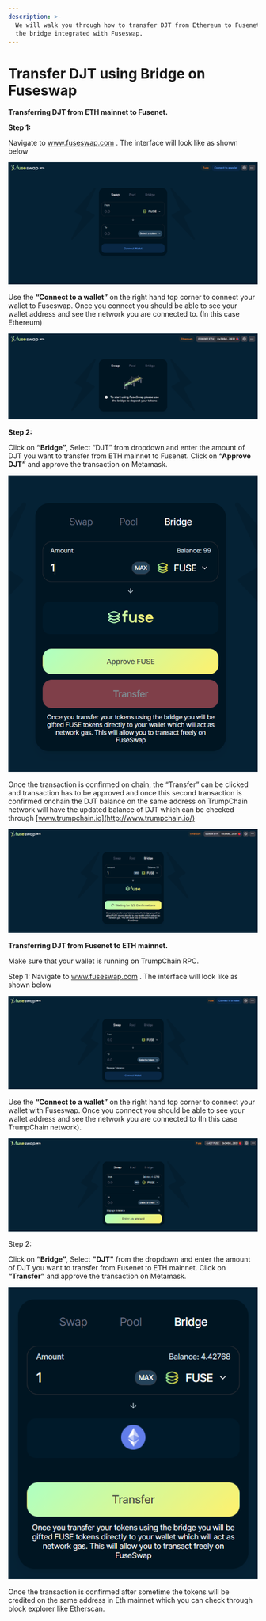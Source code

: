 ```yaml
---
description: >-
  We will walk you through how to transfer DJT from Ethereum to Fusenet using
  the bridge integrated with Fuseswap.
---
```


# Transfer DJT using Bridge on Fuseswap

**Transferring DJT from ETH mainnet to Fusenet.**

**Step 1:**

Navigate to www.fuseswap.com . The interface will look like as shown below

![](../../.gitbook/assets/0%20%286%29.png)

Use the **“Connect to a wallet”** on the right hand top corner to connect your wallet to Fuseswap. Once you connect you should be able to see your wallet address and see the network you are connected to. \(In this case Ethereum\)

![](../../.gitbook/assets/1%20%289%29.png)

**Step 2:**

Click on **“Bridge”**, Select “DJT” from dropdown and enter the amount of DJT you want to transfer from ETH mainnet to Fusenet. Click on **“Approve DJT”** and approve the transaction on Metamask.

![](../../.gitbook/assets/2%20%289%29.png)

Once the transaction is confirmed on chain, the “Transfer” can be clicked and transaction has to be approved and once this second transaction is confirmed onchain the DJT balance on the same address on TrumpChain network will have the updated balance of DJT which can be checked through [www.trumpchain.io](http://www.trumpchain.io/)

![](../../.gitbook/assets/3%20%288%29.png)

**Transferring DJT from Fusenet to ETH mainnet.**

Make sure that your wallet is running on TrumpChain RPC.

Step 1: Navigate to www.fuseswap.com . The interface will look like as shown below

![](../../.gitbook/assets/4%20%289%29.png)

Use the **“Connect to a wallet”** on the right hand top corner to connect your wallet with Fuseswap. Once you connect you should be able to see your wallet address and see the network you are connected to \(In this case TrumpChain network\).

![](../../.gitbook/assets/5%20%286%29.png)

Step 2:

Click on **“Bridge”**, Select **"DJT"** from the dropdown and enter the amount of DJT you want to transfer from Fusenet to ETH mainnet. Click on **“Transfer”** and approve the transaction on Metamask.

![](../../.gitbook/assets/6%20%287%29.png)

Once the transaction is confirmed after sometime the tokens will be credited on the same address in Eth mainnet which you can check through block explorer like Etherscan.

